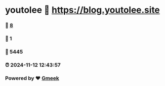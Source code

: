 # youtolee :link: https://blog.youtolee.site 
### :page_facing_up: [8](https://blog.youtolee.site/tag.html) 
### :speech_balloon: 1 
### :hibiscus: 5445 
### :alarm_clock: 2024-11-12 12:43:57 
### Powered by :heart: [Gmeek](https://github.com/Meekdai/Gmeek)
